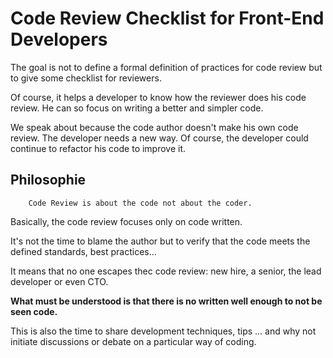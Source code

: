 # Code Review Checklist for Front-End Developers


The goal is not to define a formal definition of practices for code review but to give some checklist for reviewers. 

Of course, it helps a developer to know how the reviewer does his code review. He can so focus on writing a better and simpler code.

We speak about because the code author doesn't make his own code review. The developer needs a new way. Of course, the developer could continue to refactor his code to improve it.


## Philosophie 


		Code Review is about the code not about the coder.


Basically, the code review focuses only on code written.
 
It's not the time to blame the author but to verify that the code meets the defined standards, best practices... 

It means that no one escapes thec code review: new hire, a senior, the lead developer or even CTO.

**What must be understood is that there is no written well enough to not be seen code.**

This is also the time to share development techniques, tips ... and why not initiate discussions or debate on a particular way of coding.

